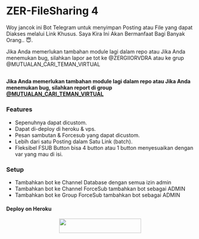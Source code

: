 # ZER-FileSharing 4

Woy jancok ini Bot Telegram untuk menyimpan Posting atau File yang dapat Diakses melalui Link Khusus. Saya Kira Ini Akan Bermanfaat Bagi Banyak Orang.. 😇.

Jika Anda memerlukan tambahan module lagi dalam repo atau Jika Anda menemukan bug, silahkan lapor ae tot ke @ZERGIIORVDRA atau ke grup @MUTUALAN_CARI_TEMAN_VIRTUAL

##

**Jika Anda memerlukan tambahan module lagi dalam repo atau Jika Anda menemukan bug, silahkan report di group [@MUTUALAN_CARI_TEMAN_VIRTUAL](https://www.telegram.dog/MUTUALAN_CARI_TEMAN_VIRTUAL)**

### Features
- Sepenuhnya dapat dicustom.
- Dapat di-deploy di heroku & vps.
- Pesan sambutan & Forcesub yang dapat dicustom.
- Lebih dari satu Posting dalam Satu Link (batch).
- Fleksibel FSUB Button bisa 4 button atau 1 button menyesuaikan dengan var yang mau di isi.

### Setup

- Tambahkan bot ke Channel Database dengan semua izin admin
- Tambahkan bot ke Channel ForceSub tambahkan bot sebagai ADMIN
- Tambahkan bot ke Group ForceSub tambahkan bot sebagai ADMIN

#### Deploy on Heroku
<p align="center"><a href="https://heroku.com/deploy?template=https://github.com/zergiiorvdra/fsub4"> <img src="https://img.shields.io/badge/Deploy%20To%20Heroku-blue?style=for-the-badge&logo=heroku" width="220" height="38.45"/></a></p>
